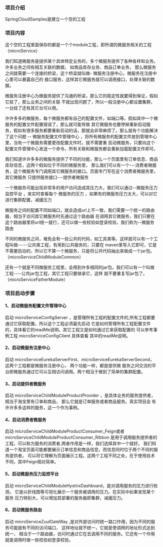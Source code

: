 ### 项目介绍
SpringCloudSamples是建立一个空的工程
### 项目内容
这个空的工程里面保存的都是一个个module工程，即所谓的微服务相关的工程（microService）

我们知道微服务是提供某个具体特定业务的，多个微服务提供了各种各样和业务。许多业务之间有相互关联的数据，
如商品库存业务、商品订单业务，
那么微服务之间就需要一个连接的桥梁，这个桥梁就叫做- 微服务注册中心，微服务在注册中心里可以暴露自己的
接口服务，这样其它微服务就可以调用接口，处理关联的数据。

微服务注册中心为微服务提供了沟通的桥梁，那么它的稳定性就要得到保证，假如它挂了，那么业务之间的关联
不就出现问题了，所以一般注册中心都设置集群，一台挂了还有其它台可以用。

许许多多的微服务，每个微服务都有自己的配置文件，如端口等。假如其中一个微服务的配置文件配置错误了，那么就可能导致
其它微服务也要停掉重新启动服务，假如有很多服务都要重新启动的话，那就会非常麻烦了。那么就有个功能解决了这个问题
-- 微服务配置文件管理中心 ，将所有微服务的配置文件放到管理中心里，当有一个微服务需要更改配置文件时，就不需要重
启动微服务，只要向这个配置文件管理中心发送一个命令，所有关联和微服务都会重新加载配置文件即可。

我们知道许许多多的微服务提供了不同的功能，那么一个页面里有订单信息、商品库存信息，这两个假如位于不同的微服务里，
那么我们可以有一个---消费者微服务，这个微服务专门调用其它微服务的接口。页面专门写在这个消费者微服务里，其它微服务
只提供服务接口---提供者微服务

一个微服务可能出现非常多的用户访问造成其压力大，我们可以通过--微服务压力监控平台  ，来实时查看每个 微服务的压力
，如果有的微服务压力太大，可以对它进行集群配置，减缓压力

微服务之间的配置不同如端口，就会造成url上不一致，我们需要一个统一的路由器，相当于访问其它微服务时先通过这个路由器
在调用其它微服务，我们只要在这个路由器里将url统一就行，还可以做一些校验如登录校验，我们称为--微服务路由


不同的微服务之间，难免会有一些公共的代码，如工具类等。这样就可以有一个工程叫做-----公共类工程，有用到公共服务的，只要在
maven里导入它即可，它是不需要启动的，所以它不算一个微服务，只是将公共代码抽出来做成一个jar包。（microServiceChildModuleCommon）

还有一个就是不同微服务工程里，会用到许多相同的jar包，我们可以有一个叫做工程----公共jar包工程，其它工程只要继承它，这样
就不要重复写jar包了。（microServiceFatherModule）

### 项目启动步骤
#### 1、启动微服务配置文件管理中心
启动 microServiceConfigServer ，是管理所有工程的配置文件的,所有工程都要通过它获取配置。所以这个工程必须最先启动
它是如何管理所有工程配置文件的，具体看它的readMe说明。其它工程又是如何通过它来获取配置的 
可以参考事例工程 microServiceConfigClient 具体查看
其中的readMe说明。
#### 2、启动微服务注册中心
启动 microServiceEurekaServerFirst、microServiceEurekaServerSecond，这两个工程都是微服务注册中心，
两个功能一样，都是提供微
服务之间交流的平台即微服务通过它可以互相访问调用。两个相当于做到了简单的集群配置。
#### 3、启动提供者微服务
启动 microServiceChildModuleProductProvider ，是具体业务的服务提供者，相当于淘宝里有订单和商品，
那么它就是订单服务或者商品服务。真实项目会
有许许多多这样的服务，这一个作为事例。
#### 4、启动消费者微服务
启动 microServiceChildModuleProductConsumer_Feign或者microServiceChildModuleProductConsumer_Ribbon
 是用于调用服务提供者的工程，可以称为服务的消费者,两者作用是一样，我们选择其中一个就好。
 我们知道一个淘宝页面可能都要展示订单信息和商品信息，而信息同时位于两个不同的服务提供者。
 可以将它理解为页面展示工程。这两个工程不同之处，在于使用技术不同，其中Feign相对简单。
#### 5、启动微服务压力监控平台
启动 microServiceChildModuleHystrixDashboard，是对调用服务的压力进行检测。
它是以折线图等可视化展示一个服务被调用的压力。在实际中如果发现某个服务
压力特别大，可以增加其部署的服务器即集群，减缓压力。
#### 6、启动微服务路由
启动 microServiceZuulGateWay ,是对外部访问时统一路口作用，因为不同的服务可能就有不同的访问端口，
这样地址就不统一，它就是使调用的地址形式达到统一，
相当于一个路由器，访问时通过它在去调用不同的服务。它还有一个作用就是调用时做一些校验如登录校验。

